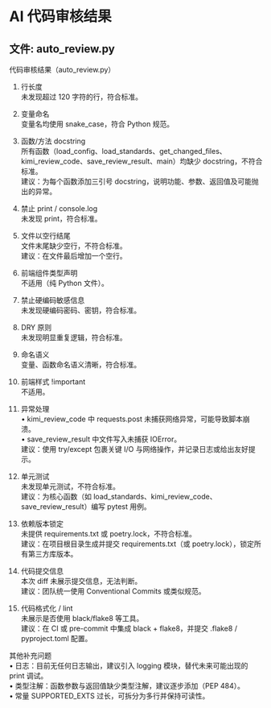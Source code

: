 # AI 代码审核结果

## 文件: auto_review.py
代码审核结果（auto_review.py）

1. 行长度  
   未发现超过 120 字符的行，符合标准。

2. 变量命名  
   变量名均使用 snake_case，符合 Python 规范。

3. 函数/方法 docstring  
   所有函数（load_config、load_standards、get_changed_files、kimi_review_code、save_review_result、main）均缺少 docstring，不符合标准。  
   建议：为每个函数添加三引号 docstring，说明功能、参数、返回值及可能抛出的异常。

4. 禁止 print / console.log  
   未发现 print，符合标准。

5. 文件以空行结尾  
   文件末尾缺少空行，不符合标准。  
   建议：在文件最后增加一个空行。

6. 前端组件类型声明  
   不适用（纯 Python 文件）。

7. 禁止硬编码敏感信息  
   未发现硬编码密码、密钥，符合标准。

8. DRY 原则  
   未发现明显重复逻辑，符合标准。

9. 命名语义  
   变量、函数命名语义清晰，符合标准。

10. 前端样式 !important  
    不适用。

11. 异常处理  
    • kimi_review_code 中 requests.post 未捕获网络异常，可能导致脚本崩溃。  
    • save_review_result 中文件写入未捕获 IOError。  
    建议：使用 try/except 包裹关键 I/O 与网络操作，并记录日志或给出友好提示。

12. 单元测试  
    未发现单元测试，不符合标准。  
    建议：为核心函数（如 load_standards、kimi_review_code、save_review_result）编写 pytest 用例。

13. 依赖版本锁定  
    未提供 requirements.txt 或 poetry.lock，不符合标准。  
    建议：在项目根目录生成并提交 requirements.txt（或 poetry.lock），锁定所有第三方库版本。

14. 代码提交信息  
    本次 diff 未展示提交信息，无法判断。  
    建议：团队统一使用 Conventional Commits 或类似规范。

15. 代码格式化 / lint  
    未展示是否使用 black/flake8 等工具。  
    建议：在 CI 或 pre-commit 中集成 black + flake8，并提交 .flake8 / pyproject.toml 配置。

其他补充问题  
• 日志：目前无任何日志输出，建议引入 logging 模块，替代未来可能出现的 print 调试。  
• 类型注解：函数参数与返回值缺少类型注解，建议逐步添加（PEP 484）。  
• 常量 SUPPORTED_EXTS 过长，可拆分为多行并保持可读性。

